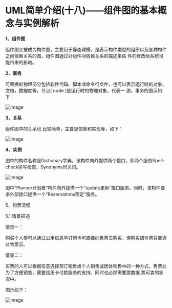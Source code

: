 # UML简单介绍(十八)——组件图的基本概念与实例解析
**1、组件图**

组件图又被成为构件图，主要用于静态建模，是表示构件类型的组织以及各种构件之间依赖关系的图。组件图通过对组件间依赖关系的描述来估
件的修改给系统可能带来的影响。

**2、事务**

可替换的物理部分包括软件代码、脚本或命令行文件，也可以表示运行时的对象，文档，数据库等。节点( node )是运行时的物理对象，代表一
源。事务的图示如下：

![image]()

**3、关系**

组件图中的关系也 比较简单，主要是依赖和实现等，如下：

![image]()

**4、实例**

图中的构件名称是Dictionary字典。该构件向外提供两个接口，即两个服务Spell-check拼写检查、Synonyms同义词。

![image]()

图中“Planner计划者”构件向外提供一个“update更新”接口服务。同时，该构件要求外部接口提供一个“Reservations预定”服务。

5、购票流程

5.1 情景描述

情景一：

购买个人票可以通过公用信息亭订购也可直接向售票员购买，但购买团体票只能通过售票员。

情景二：

买票的人可以根据任意选择预订销售或个人销售或团体销售中的一种方式，售票处为了方便销售，需要信用卡付款服务的支持，同时也必然需要票数据
票可卖的状况中。

图示如下：

![image]()
